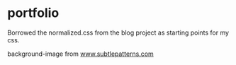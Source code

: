 # portfolio

Borrowed the normalized.css from the blog project as starting points for my css.

background-image from www.subtlepatterns.com
